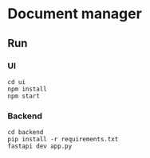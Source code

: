 # Document manager

## Run

### UI

```
cd ui
npm install
npm start
```

### Backend

```
cd backend
pip install -r requirements.txt
fastapi dev app.py
```




